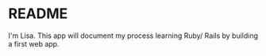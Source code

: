 # README

I'm Lisa. This app will document my process learning Ruby/ Rails by building a first web app.
